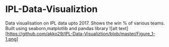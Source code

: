 # IPL-Data-Visualiztion
Data visualisation on IPL data upto 2017. Shows the win % of various teams. Built using seaborn,matplotlib and pandas library 
![alt text] [https://github.com/akko29/IPL-Data-Visualiztion/blob/master/Figure_1-1.png]
